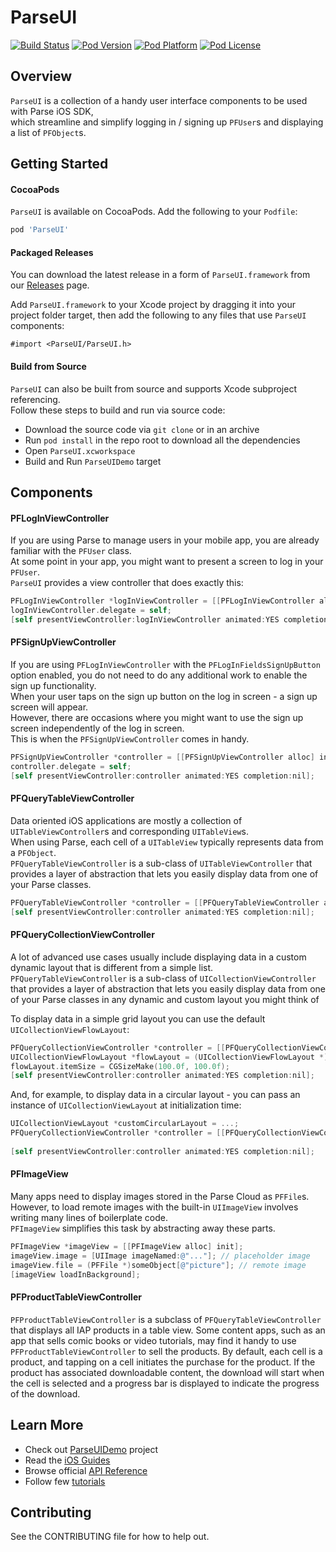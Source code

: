 # ParseUI

[![Build Status](http://img.shields.io/travis/ParsePlatform/ParseUI-iOS/master.svg?style=flat)](https://travis-ci.org/ParsePlatform/ParseUI-iOS)
[![Pod Version](http://img.shields.io/cocoapods/v/ParseUI.svg?style=flat)](http://cocoadocs.org/docsets/ParseUI/)
[![Pod Platform](http://img.shields.io/cocoapods/p/ParseUI.svg?style=flat)](http://cocoadocs.org/docsets/ParseUI/)
[![Pod License](http://img.shields.io/cocoapods/l/ParseUI.svg?style=flat)](https://github.com/ParsePlatform/ParseUI-iOS/blob/master/LICENSE)

## Overview

`ParseUI` is a collection of a handy user interface components to be used with Parse iOS SDK,  
which streamline and simplify logging in / signing up `PFUser`s and displaying a list of `PFObject`s.
 
## Getting Started

#### CocoaPods

`ParseUI` is available on CocoaPods.
Add the following to your `Podfile`:

```ruby
pod 'ParseUI'
```

#### Packaged Releases

You can download the latest release in a form of `ParseUI.framework` from our [Releases](https://github.com/ParsePlatform/ParseUI-iOS/releases) page.

Add `ParseUI.framework` to your Xcode project by dragging it into your project folder target, then add the following to any files that use `ParseUI` components:

    #import <ParseUI/ParseUI.h>

#### Build from Source

`ParseUI` can also be built from source and supports Xcode subproject referencing.  
Follow these steps to build and run via source code:
- Download the source code via `git clone` or in an archive
- Run `pod install` in the repo root to download all the dependencies
- Open `ParseUI.xcworkspace`
- Build and Run `ParseUIDemo` target

## Components

#### PFLogInViewController
If you are using Parse to manage users in your mobile app, you are already familiar with the `PFUser` class.  
At some point in your app, you might want to present a screen to log in your `PFUser`.  
`ParseUI` provides a view controller that does exactly this:
```objective-c
PFLogInViewController *logInViewController = [[PFLogInViewController alloc] init];
logInViewController.delegate = self;
[self presentViewController:logInViewController animated:YES completion:nil];
```

#### PFSignUpViewController
If you are using `PFLogInViewController` with the `PFLogInFieldsSignUpButton` option enabled, 
you do not need to do any additional work to enable the sign up functionality.  
When your user taps on the sign up button on the log in screen - a sign up screen will appear.  
However, there are occasions where you might want to use the sign up screen independently of the log in screen.  
This is when the `PFSignUpViewController` comes in handy.
```objective-c
PFSignUpViewController *controller = [[PFSignUpViewController alloc] init];
controller.delegate = self;
[self presentViewController:controller animated:YES completion:nil];
```

#### PFQueryTableViewController
Data oriented iOS applications are mostly a collection of `UITableViewController`s and corresponding `UITableView`s.  
When using Parse, each cell of a `UITableView` typically represents data from a `PFObject`.  
`PFQueryTableViewController` is a sub-class of `UITableViewController` that provides a layer of abstraction that lets you easily display data from one of your Parse classes.
```objective-c
PFQueryTableViewController *controller = [[PFQueryTableViewController alloc] initWithStyle:UITableViewStylePlain className:@"Todo"];
[self presentViewController:controller animated:YES completion:nil];
```

#### PFQueryCollectionViewController
A lot of advanced use cases usually include displaying data in a custom dynamic layout that is different from a simple list.
`PFQueryTableViewController` is a sub-class of `UICollectionViewController` that provides a layer of abstraction that lets you easily display data from one of your Parse classes in any dynamic and custom layout you might think of

To display data in a simple grid layout you can use the default `UICollectionViewFlowLayout`:
```objective-c
PFQueryCollectionViewController *controller = [[PFQueryCollectionViewController alloc] initWithClassName:@"Todo"];
UICollectionViewFlowLayout *flowLayout = (UICollectionViewFlowLayout *)controller.collectionViewLayout;
flowLayout.itemSize = CGSizeMake(100.0f, 100.0f);
[self presentViewController:controller animated:YES completion:nil];
```

And, for example, to display data in a circular layout - you can pass an instance of `UICollectionViewLayout` at initialization time:
```objective-c
UICollectionViewLayout *customCircularLayout = ...;
PFQueryCollectionViewController *controller = [[PFQueryCollectionViewController alloc] initWithCollectionViewLayout:customCircularLayout
                                                                                                          className:@"Todo"];
[self presentViewController:controller animated:YES completion:nil];
```

#### PFImageView
Many apps need to display images stored in the Parse Cloud as `PFFile`s.  
However, to load remote images with the built-in `UIImageView` involves writing many lines of boilerplate code.  
`PFImageView` simplifies this task by abstracting away these parts.
```objective-c
PFImageView *imageView = [[PFImageView alloc] init];
imageView.image = [UIImage imageNamed:@"..."]; // placeholder image
imageView.file = (PFFile *)someObject[@"picture"]; // remote image
[imageView loadInBackground];
```

#### PFProductTableViewController
`PFProductTableViewController` is a subclass of `PFQueryTableViewController` that displays all IAP products in a table view. Some content apps, such as an app that sells comic books or video tutorials, may find it handy to use `PFProductTableViewController` to sell the products. By default, each cell is a product, and tapping on a cell initiates the purchase for the product. If the product has associated downloadable content, the download will start when the cell is selected and a progress bar is displayed to indicate the progress of the download.

## Learn More
- Check out [ParseUIDemo](https://github.com/ParsePlatform/ParseUI-iOS/tree/master/ParseUIDemo) project
- Read the [iOS Guides](https://parseplatform.github.io/docs/ios/guide/)
- Browse official [API Reference](https://parse.com/docs/ios/api/)
- Follow few [tutorials](https://parse.com/tutorials/)

## Contributing
See the CONTRIBUTING file for how to help out.
